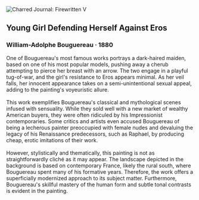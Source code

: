 <div class="artwork-of-the-day">
  <div class="container">
    <div class="img-wrapper">
      <img
        src="https://uploads1.wikiart.org/00268/images/william-adolphe-bouguereau/young-girl-defending-herself-against-eros-1880.jpg!Large.jpg"
        alt="Charred Journal: Firewritten V" />
    </div>
    <div class="artwork-detail">
      <div class="artwork-origin"> 
        <h2 class="artwork-name">Young Girl Defending Herself Against Eros</h2>
        <h3 class="artist">
          William-Adolphe Bouguereau
                    ·  1880
        </h3>
      </div>
      <p class="description">
        <span class="artwork-description-text ng-binding" ng-bind-html="viewModel.ArtworkOfTheDay.Description | unsafe">One of Bouguereau's most famous works portrays a dark-haired maiden, based on one of his most popular models, pushing away a cherub attempting to pierce her breast with an arrow. The two engage in a playful tug-of-war, and the girl's resistance to Eros appears minimal. As her veil falls, her innocent appearance takes on a semi-unintentional sexual appeal, adding to the painting's voyeuristic allure.<br><br>This work exemplifies Bouguereau's classical and mythological scenes infused with sensuality. While they sold well with a new market of wealthy American buyers, they were often ridiculed by his Impressionist contemporaries. Some critics and artists even accused Bouguereau of being a lecherous painter preoccupied with female nudes and devaluing the legacy of his Renaissance predecessors, such as Raphael, by producing cheap, erotic imitations of their work.<br><br>However, stylistically and thematically, this painting is not as straightforwardly cliché as it may appear. The landscape depicted in the background is based on contemporary France, likely the rural south, where Bouguereau spent many of his formative years. Therefore, the work offers a superficially modernized approach to its subject matter. Furthermore, Bouguereau's skillful mastery of the human form and subtle tonal contrasts is evident in the painting.</span>
                        <div class="text-shadow-container" ng-show="showShadow" style=""></div>
      </p>
    </div>
  </div>

</div>
